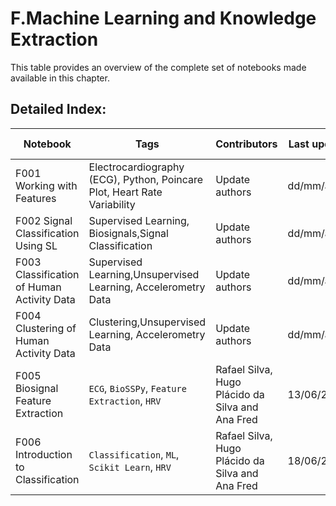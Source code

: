 # F.Machine Learning and Knowledge Extraction 
 This table provides an overview of the complete set of notebooks made available in this chapter. 

 ## Detailed Index:  
Notebook | Tags | Contributors | Last update | Open Notebook 
--- | --- | --- | --- | --- 
F001 Working with Features | Electrocardiography (ECG), Python, Poincare Plot, Heart Rate Variability| Update authors| dd/mm/aa| [![Open In Colab](https://colab.research.google.com/assets/colab-badge.svg)](https://githubtocolab.com/scientisst/notebooks/blob/master/F.Machine%20Learning%20and%20Knowledge%20Extraction/F001%20Working%20with%20Features/F001%20Working%20with%20Features.ipynb) 
F002 Signal Classification Using SL | Supervised Learning, Biosignals,Signal Classification| Update authors| dd/mm/aa| [![Open In Colab](https://colab.research.google.com/assets/colab-badge.svg)](https://githubtocolab.com/scientisst/notebooks/blob/master/F.Machine%20Learning%20and%20Knowledge%20Extraction/F002%20Signal%20Classification%20Using%20SL/F002%20Signal%20Classification%20Using%20SL.ipynb) 
F003 Classification of Human Activity Data | Supervised Learning,Unsupervised Learning, Accelerometry Data| Update authors| dd/mm/aa| [![Open In Colab](https://colab.research.google.com/assets/colab-badge.svg)](https://githubtocolab.com/scientisst/notebooks/blob/master/F.Machine%20Learning%20and%20Knowledge%20Extraction/F003%20Classification%20of%20Human%20Activity%20Data/F003%20Classification%20of%20Human%20Activity%20Data.ipynb) 
F004 Clustering of Human Activity Data | Clustering,Unsupervised Learning, Accelerometry Data| Update authors| dd/mm/aa| [![Open In Colab](https://colab.research.google.com/assets/colab-badge.svg)](https://githubtocolab.com/scientisst/notebooks/blob/master/F.Machine%20Learning%20and%20Knowledge%20Extraction/F004%20Clustering%20of%20Human%20Activity%20Data/F004%20Clustering%20of%20Human%20Activity%20Data.ipynb) 
F005 Biosignal Feature Extraction | `ECG`, `BioSSPy`, `Feature Extraction`, `HRV`| Rafael Silva, Hugo Plácido da Silva and Ana Fred| 13/06/2022| [![Open In Colab](https://colab.research.google.com/assets/colab-badge.svg)](https://githubtocolab.com/scientisst/notebooks/blob/master/F.Machine%20Learning%20and%20Knowledge%20Extraction/F005%20Biosignal%20Feature%20Extraction/F005%20Biosignal%20Feature%20Extraction.ipynb) 
F006 Introduction to Classification | `Classification`, `ML`, `Scikit Learn`, `HRV`| Rafael Silva, Hugo Plácido da Silva and Ana Fred| 18/06/2022| [![Open In Colab](https://colab.research.google.com/assets/colab-badge.svg)](https://githubtocolab.com/scientisst/notebooks/blob/master/F.Machine%20Learning%20and%20Knowledge%20Extraction/F006%20Introduction%20to%20Classification/F006%20Introduction%20to%20Classification.ipynb) 
